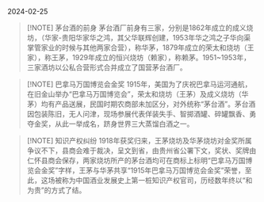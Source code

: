 2024-02-25
> [!NOTE] 茅台酒的前身
> 茅台酒厂前身有三家，分别是1862年成立的成义烧坊，（华家-贵阳华家华之鸿，其父华联辉创建，1953年华之鸿之子华向渠掌管家业的时候与其他两家合营），称华茅，1879年成立的荣太和烧坊（王家），称王茅，1929年成立的恒兴烧坊（赖家），称赖茅。1951~1953年，三家酒坊以公私合营形式合并成立了国营茅台酒厂。

> [!NOTE] 巴拿马万国博览会金奖
>1915年，美国为了庆祝巴拿马运河通航，在旧金山举办“巴拿马万国博览会”，荣太和烧坊（王茅）及成义烧坊（华茅）均有产品送展，民国时期农商部未加区分，对外统称“茅台酒”。茅台酒因包装陈旧，无人问津，现场参展代表佯装失手、智掷酒罐、碎罐飘香、勇夺金奖，从此一举成名，跻身世界三大蒸馏白酒之一。

> [!NOTE] 知识产权纠纷
>1918年获奖归来，王茅烧坊及华茅烧坊对金奖所属争议不下，县商会难于裁决，呈文到省，由贵州省公署下文，奖状、奖牌由仁怀县商会保存，两家烧坊所产的茅台酒均可在商标上标明“巴拿马万国博览会金奖”字样，王茅与华茅共享“1915年巴拿马万国博览会金奖”荣誉，至此，这场被称为中国酒业发展史上第一桩知识产权官司，历经数年终以“和为贵”的方式了结。
